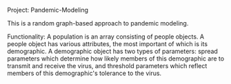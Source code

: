 Project: Pandemic-Modeling

This is a random graph-based approach to pandemic modeling. 

Functionality:
A population is an array consisting of people objects. A people object has various attributes, the most important of which is its demographic. A demographic object has two types of parameters: spread parameters which determine how likely members of this demographic are to transmit and receive the virus, and threshold parameters which reflect members of this demographic's tolerance to the virus. 
